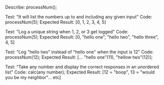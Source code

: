 Describe: processNum();

Test: "It will list the numbers up to and including any given input"
Code: processNum(5);
Expected Result: [0, 1, 2, 3, 4, 5]

Test: "Log a unique string when 1, 2, or 3 get logged"
Code: processNum(5);
Expected Result: [0, "hello one", "hello two", "hello three", 4, 5]

Test: "Log "hello two" instead of "hello one" when the input is 12"
Code: processNum(12);
Expected Result: [... "hello one"(11), "hellow two"(12)];

Test: "Take any number and display the correct responses in an unordered list"
Code: calc(any number);
Expected Result: [12 = "boop", 13 = "would you be my neighbor"... etc]